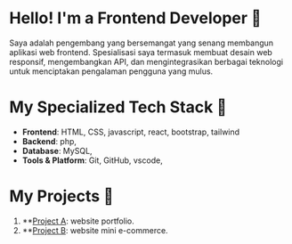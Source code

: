 # Hello! I'm a Frontend Developer 👋
Saya adalah pengembang yang bersemangat yang senang membangun aplikasi web frontend. Spesialisasi saya termasuk membuat desain web responsif, mengembangkan API, dan mengintegrasikan berbagai teknologi untuk menciptakan pengalaman pengguna yang mulus.

# My Specialized Tech Stack 🚀
- **Frontend**:  HTML, CSS, javascript, react, bootstrap, tailwind
- **Backend**:  php,
- **Database**: MySQL,
- **Tools & Platform**: Git, GitHub, vscode,

# My Projects 📂
1. **[Project A](https://farhanalfatih.github.io/): website portfolio.
2. **[Project B](https://codekuu-shop.vercel.app/): website mini e-commerce.

